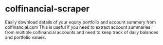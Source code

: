 # colfinancial-scraper
Easily download details of your equity portfolio and account summary from colfinancial.com
This is useful if you need to extract account summaries from multiple colfinancial accounts and need to keep track of daily balances and portfolio values.
